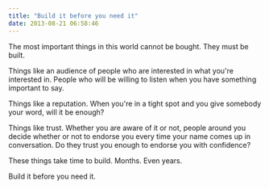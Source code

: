 ```yaml
---
title: "Build it before you need it"
date: 2013-08-21 06:58:46
---
```


The most important things in this world cannot be bought. They must be built.

Things like an audience of people who are interested in what you're interested in. People who will be willing to listen when you have something important to say.

Things like a reputation. When you're in a tight spot and you give somebody your word, will it be enough?

Things like trust. Whether you are aware of it or not, people around you decide whether or not to endorse you every time your name comes up in conversation. Do they trust you enough to endorse you with confidence?

These things take time to build. Months. Even years.

Build it before you need it.
